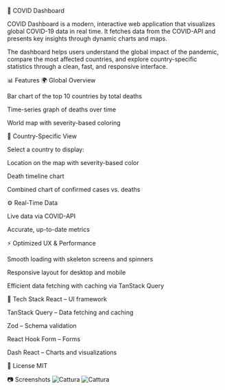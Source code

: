 🦠 COVID Dashboard

COVID Dashboard is a modern, interactive web application that visualizes global COVID-19 data in real time. It fetches data from the COVID-API and presents key insights through dynamic charts and maps.

The dashboard helps users understand the global impact of the pandemic, compare the most affected countries, and explore country-specific statistics through a clean, fast, and responsive interface.

📊 Features
🌍 Global Overview

Bar chart of the top 10 countries by total deaths

Time-series graph of deaths over time

World map with severity-based coloring

🧭 Country-Specific View

Select a country to display:

Location on the map with severity-based color

Death timeline chart

Combined chart of confirmed cases vs. deaths

⚙️ Real-Time Data

Live data via COVID-API

Accurate, up-to-date metrics

⚡ Optimized UX & Performance

Smooth loading with skeleton screens and spinners

Responsive layout for desktop and mobile

Efficient data fetching with caching via TanStack Query

🧱 Tech Stack
React – UI framework

TanStack Query – Data fetching and caching

Zod – Schema validation

React Hook Form – Forms

Dash React – Charts and visualizations



📄 License
MIT

📷 Screenshots 
![Cattura](https://github.com/user-attachments/assets/62e85262-42ab-431c-b71c-237cad5c5292)
![Cattura](https://github.com/user-attachments/assets/cec5d34f-6f2b-4d1d-b676-a0644549605d)

